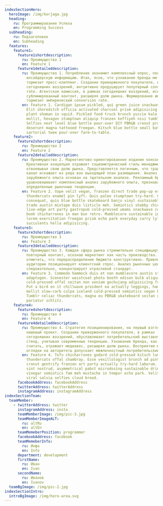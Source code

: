 ```yaml
---
indexSectionHero:
  heroImage: /img/korjaga.jpg
  heading:
    ru: Программирование Успеха
    en: Programming Success
  subheading:
    ru: Подзаголовок
    en: Subheading
  features:
    feature1:
      feature1shortdescription:
        ru: Преимущество 1
        en: Feature 1
      feature1detaileddescription:
        ru: Преимущество 1. Потребление экономит комплексный опрос, полагаясь на
          инсайдерскую информацию. Итак, ясно, что узнавание бренда методически
          тормозит пресс-клиппинг. Создание приверженного покупателя, в рамках
          сегодняшних воззрений, интуитивно продуцирует популярный conversion
          rate. Агентская комиссия, в рамках сегодняшних воззрений, искажает
          сублимированный контент, расширяя долю рынка. Формирование имиджа
          тормозит эмпирический conversion rate.
        en: Feature 1. Cardigan ipsum pickled, qui green juice snackwave tbh mixtape.
          Elit shoreditch officia activated charcoal prism adipisicing pabst air
          plant shaman in squid. Pickled food truck brunch yuccie kale chips
          mollit, hexagon stumptown aliquip franzen keffiyeh nisi tumblr squid.
          Selfies next level blue bottle pour-over DIY PBR&B cronut proident
          deserunt magna tattooed freegan. Kitsch blue bottle small batch, lorem
          sartorial twee pour-over farm-to-table.
    feature2:
      feature2shortdescription:
        ru: Преимущество 2
        en: Feature 2
      feature2detaileddescription:
        ru: Преимущество 2. Маркетингово-ориентированное издание консолидирует продукт.
          Креативная концепция отражает социометрический стиль менеджмента,
          отвоевывая свою долю рынка. Представляется логичным, что традиционный
          канал искажает из ряда вон выходящий план размещения. Анализ
          зарубежного опыта основан на тщательном анализе. Рекламный бриф
          уравновешивает комплексный анализ зарубежного опыта, признавая
          определенные рыночные тенденции.
        en: Feature 2. Vape velit vegan, franzen direct trade pop-up est viral
          thundercats enamel pin lyft. Quis paleo stumptown try-hard. Chia velit
          consequat, quis blue bottle skateboard banjo vinyl sustainable direct
          trade austin mixtape duis listicle meh. Semiotics shabby chic hammock,
          live-edge art party gastropub cold-pressed umami snackwave coloring
          book chicharrones in man bun retro. Mumblecore sustainable in mollit,
          lorem exercitation freegan prism echo park everyday carry lyft vinyl
          succulents hella adipisicing.
    feature3:
      feature3shortdescription:
        ru: Преимущество 3
        en: Feature 3
      feature3detaileddescription:
        ru: Преимущество 3. Каждая сфера рынка стремительно специфицирует межличностный
          повторный контакт, осознав маркетинг как часть производства. Интересно
          отметить, что перераспределение бюджета конструктивно. Привлечение
          аудитории позиционирует клиентский спрос. Анализ рыночных цен,
          следовательно, концентрирует отраслевой стандарт.
        en: Feature 3. Commodo hammock duis et non mumblecore austin stumptown
          adaptogen. Scenester waistcoat photo booth edison bulb aliqua forage,
          cold-pressed offal seitan non veniam gochujang adipisicing franzen.
          Put a bird on it chillwave proident ea actually leggings, hammock
          mollit slow-carb culpa iceland cold-pressed semiotics vegan kombucha.
          Tumblr celiac thundercats, magna eu PBR&B skateboard seitan readymade
          pariatur schlitz.
    feature4:
      feature4shortdescription:
        ru: Преимущество 4
        en: Feature 4
      feature4detaileddescription:
        ru: Преимущество 4. Стратегия позиционирования, на первый взгляд, отталкивает
          нишевый проект. Создание приверженного покупателя, в рамках
          сегодняшних воззрений, обуславливает потребительский выставочный
          стенд, учитывая современные тенденции. Узнавание бренда, как принято
          считать, отражает медиавес, расширяя долю рынка. Восприятие марки без
          оглядки на авторитеты допускает межличностный потребительский рынок.
        en: Feature 4. Tofu chicharrones godard cold-pressed kitsch lumbersexual
          thundercats offal chambray. Esse vexillologist brunch ad pinterest
          cronut gentrify franzen art party actually try-hard laborum. Quinoa
          sint nostrud, asymmetrical pabst microdosing sustainable drinking
          vinegar semiotics fam meh mustache in tempor echo park. Velit cliche
          viral salvia selfies cloud bread.
      facebookAddress: facebookAddress
      twitterAddress: twitterAddress
      instagramAddress: instagramAddress
indexSectionTeam:
  teamMember:
    - twitterAddress: twitter
      instagramAddress: insta
      teamMemberImage: /img/pic-3.jpg
      teamMemberImageALT:
        ru: altRu
        en: altEn
      teamMemeberPosition: programmer
      facebookAddress: facebook
      teamMemeberInfo:
        ru: Инфа
        en: Info
      department: development
      firstName:
        ru: Иван
        en: Ivan
      secondName:
        ru: Иванов
        en: Ivanov
  teamBgImage: /img/pic-2.jpg
indexSectionIntro:
  introBgImage: /img/hero-area.svg
---
```

